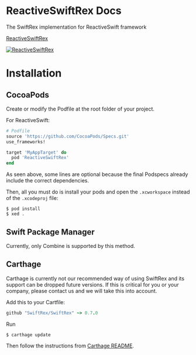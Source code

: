 # ReactiveSwiftRex Docs
The SwiftRex implementation for ReactiveSwift framework

[ReactiveSwiftRex](https://swiftrex.github.io/SwiftRex/api/ReactiveSwiftRex/index.html)

[![ReactiveSwiftRex](https://swiftrex.github.io/SwiftRex/api/ReactiveSwiftRex/badge.svg)](https://swiftrex.github.io/SwiftRex/api/ReactiveSwiftRex/index.html)

# Installation

## CocoaPods

Create or modify the Podfile at the root folder of your project.

For ReactiveSwift:
```ruby
# Podfile
source 'https://github.com/CocoaPods/Specs.git'
use_frameworks!

target 'MyAppTarget' do
  pod 'ReactiveSwiftRex'
end
```

As seen above, some lines are optional because the final Podspecs already include the correct dependencies.

Then, all you must do is install your pods and open the `.xcworkspace` instead of the `.xcodeproj` file:

```shell
$ pod install
$ xed .
```

## Swift Package Manager

Currently, only Combine is supported by this method.

## Carthage

Carthage is currently not our recommended way of using SwiftRex and its support can be dropped future versions. If this is critical for you or your company, please contact us and we will take this into account.

Add this to your Cartfile:

```ruby
github "SwiftRex/SwiftRex" ~> 0.7.0
```

Run

```shell
$ carthage update
```

Then follow the instructions from [Carthage README](https://github.com/Carthage/Carthage#getting-started).